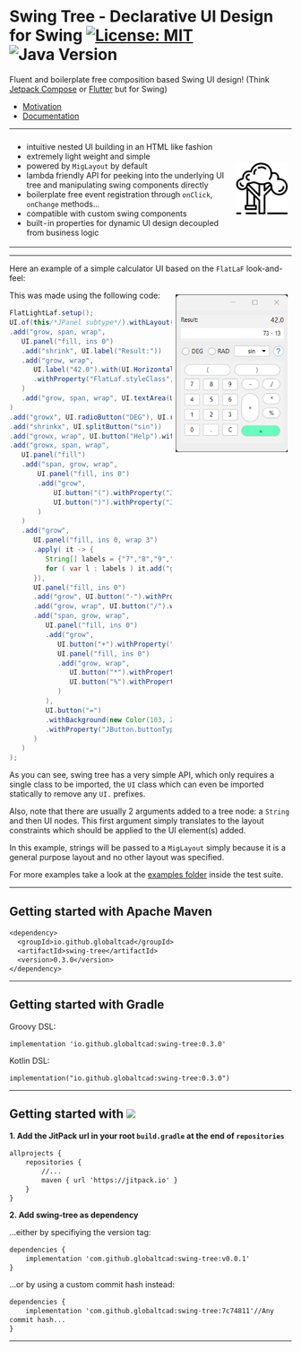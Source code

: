 
# Swing Tree - Declarative UI Design for Swing [![License: MIT](https://img.shields.io/badge/License-MIT-yellow.svg)](https://opensource.org/licenses/MIT) ![Java Version](https://img.shields.io/static/v1.svg?label=Java&message=8%2B&color=blue) #

Fluent and boilerplate free composition based Swing UI design!
(Think [Jetpack Compose](https://developer.android.com/jetpack/compose) or [Flutter](https://flutter.dev) but for Swing)

- [Motivation](docs/markdown/Motivation.md)
- [Documentation](https://globaltcad.github.io/swing-tree/)

<table>
<tr>
<th></th>
<th></th>
</tr>
<tr>
<td> 

- intuitive nested UI building in an HTML like fashion
- extremely light weight and simple
- powered by `MigLayout` by default
- lambda friendly API for peeking into the underlying UI tree and manipulating swing components directly
- boilerplate free event registration through `onClick`, `onChange` methods...
- compatible with custom swing components
- built-in properties for dynamic UI design decoupled from business logic 
	
</td>
<td>
	
<img href="https://www.flaticon.com/free-icons/swing" title="swing icons" src="docs/img/swing.png" style="width:200px;"/>
</td>
</tr>
</table>


---

Here an example of a simple calculator UI based on the `FlatLaF` look-and-feel:

<img href="" title="example" src="docs/img/simple-example.png" style="float:right;width:200px;margin:0.5em;"/>

This was made using the following code:

```java
FlatLightLaf.setup();
UI.of(this/*JPanel subtype*/).withLayout("fill, insets 10")
.add("grow, span, wrap",
   UI.panel("fill, ins 0")
   .add("shrink", UI.label("Result:"))
   .add("grow, wrap",
      UI.label("42.0").with(UI.HorizontalAlignment.RIGHT)
      .withProperty("FlatLaf.styleClass", "large")
   )
   .add("grow, span, wrap", UI.textArea(UI.HorizontalDirection.RIGHT_TO_LEFT, "13 - 73"))
)
.add("growx", UI.radioButton("DEG"), UI.radioButton("RAD"))
.add("shrinkx", UI.splitButton("sin"))
.add("growx, wrap", UI.button("Help").withProperty("JButton.buttonType", "help"))
.add("growx, span, wrap",
   UI.panel("fill")
   .add("span, grow, wrap",
       UI.panel("fill, ins 0")
       .add("grow",
           UI.button("(").withProperty("JButton.buttonType", "roundRect"),
           UI.button(")").withProperty("JButton.buttonType", "roundRect")
       )
   )
   .add("grow",
      UI.panel("fill, ins 0, wrap 3")
      .apply( it -> {
         String[] labels = {"7","8","9","4","5","6","1","2","3","0",".","C"};
         for ( var l : labels ) it.add("grow", UI.button(l));
      }),
      UI.panel("fill, ins 0")
      .add("grow", UI.button("-").withProperty("JButton.buttonType", "roundRect"))
      .add("grow, wrap", UI.button("/").withProperty("JButton.buttonType", "roundRect"))
      .add("span, grow, wrap",
         UI.panel("fill, ins 0")
         .add("grow", 
            UI.button("+").withProperty("JButton.buttonType", "roundRect"),
            UI.panel("fill, ins 0")
            .add("grow, wrap",
               UI.button("*").withProperty("JButton.buttonType", "roundRect"),
               UI.button("%").withProperty("JButton.buttonType", "roundRect")
            )
         ),
         UI.button("=")
         .withBackground(new Color(103, 255, 190))
         .withProperty("JButton.buttonType", "roundRect")
      )
   )
);
```


As you can see, swing tree has a very simple API, which only requires a
single class to be imported, the `UI` class which can even be imported
statically to remove any `UI.` prefixes.

Also, note that there are usually 2 arguments
added to a tree node: a `String` and then UI nodes.
This first argument simply translates
to the layout constraints which should be applied
to the UI element(s) added.

In this example, strings will be passed to a `MigLayout`
simply because it is a general purpose layout and no other
layout was specified.

For more examples take a look at the <a href="src/test/groovy/swingtree/examples">examples folder</a> inside the test suite.


---
## Getting started with Apache Maven ##

```
<dependency>
  <groupId>io.github.globaltcad</groupId>
  <artifactId>swing-tree</artifactId>
  <version>0.3.0</version>
</dependency>
```

---

## Getting started with Gradle ##
Groovy DSL:
```
implementation 'io.github.globaltcad:swing-tree:0.3.0'
```
Kotlin DSL:
```
implementation("io.github.globaltcad:swing-tree:0.3.0")
```
---

## Getting started with [![](https://jitpack.io/v/globaltcad/swing-tree.svg)](https://jitpack.io/#globaltcad/swing-tree) ##
**1. Add the JitPack url in your root `build.gradle` at the end of `repositories`**
```
allprojects {
	repositories {
		//...
		maven { url 'https://jitpack.io' }
	}
}
```
**2. Add swing-tree as dependency**

...either by specifiying the version tag:
```
dependencies {
	implementation 'com.github.globaltcad:swing-tree:v0.0.1'
}
```
...or by using a custom commit hash instead:
```
dependencies {
	implementation 'com.github.globaltcad:swing-tree:7c74811'//Any commit hash...
}
```
---

